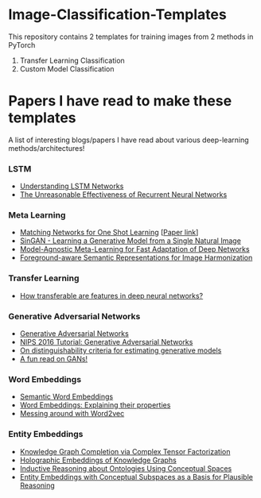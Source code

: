 # Image-Classification-Templates

This repository contains 2 templates for training images from 2 methods in PyTorch

1. Transfer Learning Classification
2. Custom Model Classification 

# Papers I have read to make these templates
A list of interesting blogs/papers I have read about various deep-learning methods/architectures!

### LSTM
* [Understanding LSTM Networks](http://colah.github.io/posts/2015-08-Understanding-LSTMs/)
* [The Unreasonable Effectiveness of Recurrent Neural Networks](http://karpathy.github.io/2015/05/21/rnn-effectiveness/)

### Meta Learning
* [Matching Networks for One Shot Learning](https://github.com/karpathy/paper-notes/blob/master/matching_networks.md) [[Paper link](https://arxiv.org/abs/1606.04080)]
* [SinGAN - Learning a Generative Model from a Single Natural Image](https://arxiv.org/abs/1905.01164)
* [Model-Agnostic Meta-Learning for Fast Adaptation of Deep Networks](https://arxiv.org/abs/1703.03400)
* [Foreground-aware Semantic Representations for Image Harmonization](
https://www.catalyzex.com/paper/arxiv:2006.00809?fbclid=IwAR0vNw89W8GWAkwMVPPsDoMtHHtQJSTfrSnDrDr9slC4uv_Iv8rJHiOsKb8)

### Transfer Learning
* [How transferable are features in deep neural networks?](https://arxiv.org/abs/1411.1792)

### Generative Adversarial Networks
* [Generative Adversarial Networks](https://arxiv.org/abs/1406.2661)
* [NIPS 2016 Tutorial: Generative Adversarial Networks](https://arxiv.org/abs/1701.00160)
* [On distinguishability criteria for estimating generative models](https://arxiv.org/pdf/1412.6515.pdf)
* [A fun read on GANs!](https://medium.com/@awjuliani/generative-adversarial-networks-explained-with-a-classic-spongebob-squarepants-episode-54deab2fce39#.b3qxec4m5)

### Word Embeddings
* [Semantic Word Embeddings](http://www.offconvex.org/2015/12/12/word-embeddings-1/)
* [Word Embeddings: Explaining their properties](http://www.offconvex.org/2016/02/14/word-embeddings-2/)
* [Messing around with Word2vec](https://quomodocumque.wordpress.com/2016/01/15/messing-around-with-word2vec/)

### Entity Embeddings
* [Knowledge Graph Completion via Complex Tensor Factorization](https://arxiv.org/abs/1702.06879)
* [Holographic Embeddings of Knowledge Graphs](https://arxiv.org/abs/1510.04935)
* [Inductive Reasoning about Ontologies Using Conceptual Spaces](https://users.cs.cf.ac.uk/JameelS1/AAAI-2017.pdf)
* [Entity Embeddings with Conceptual Subspaces as a Basis for Plausible Reasoning](https://arxiv.org/pdf/1602.05765.pdf)
